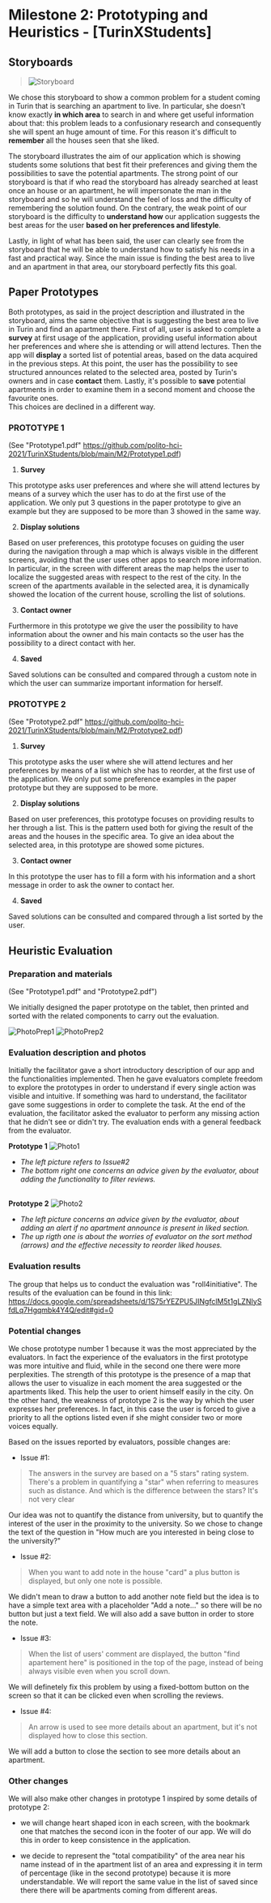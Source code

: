 # Milestone 2: Prototyping and Heuristics - [TurinXStudents]

## Storyboards
>![Storyboard](Storyboard.jpeg)

We chose this storyboard to show a common problem for a student coming in Turin that is searching an apartment to live. In particular, she doesn't know exactly **in which area** to search in and where get useful information about that: this problem leads to a confusionary research and consequently she will spent an huge amount of time. For this reason it's difficult to **remember** all the houses seen that she liked.

The storyboard illustrates the aim of our application which is showing students some solutions that best fit their preferences and giving them the possibilities to save the potential apartments. The strong point of our storyboard is that if who read the storyboard has already searched at least once an house or an apartment, he will impersonate the man in the storyboard and so he will understand the feel of loss and the difficulty of remembering the solution found.
On the contrary, the weak point of our storyboard is the difficulty to **understand how** our application suggests the best areas for the user **based on her preferences and lifestyle**.

Lastly, in light of what has been said, the user can clearly see from the storyboard that he will be able to understand how to satisfy his needs in a fast and practical way. Since the main issue is finding the best area to live and an apartment in that area, our storyboard perfectly fits this goal.

## Paper Prototypes
Both prototypes, as said in the project description and illustrated in the storyboard, aims the same objective that is suggesting the best area to live in Turin and find an apartment there. First of all, user is asked to complete a **survey** at first usage of the application, providing useful information about her preferences and where she is attending or will attend lectures. Then the app will **display** a sorted list of potential areas, based on the data acquired in the previous steps. At this point, the user has the possibility to see structured announces related to the selected area, posted by Turin's owners and in case **contact** them. Lastly, it's possible to **save** potential apartments in order to examine them in a second moment and choose the favourite ones.
<br>
This choices are declined in a different way.

### PROTOTYPE 1

(See "Prototype1.pdf" https://github.com/polito-hci-2021/TurinXStudents/blob/main/M2/Prototype1.pdf)

1. **Survey**

This prototype asks user preferences and where she will attend lectures by means of a survey which the user has to do at the first use of the application. We only put 3 questions in the paper prototype to give an example but they are supposed to be more than 3 showed in the same way. 

2. **Display solutions**

Based on user preferences, this prototype focuses on guiding the user during the navigation through a map which is always visible in the different screens, avoiding that the user uses other apps to search more information.
In particular, in the screen with different areas the map helps the user to localize the suggested areas with respect to the rest of the city. 
In the screen of the apartments available in the selected area, it is dynamically showed the location of the current house, scrolling the list of solutions.

3. **Contact owner**

Furthermore in this prototype we give the user the possibility to have information about the owner and his main contacts so the user has the possibility to a direct contact with her. 

4. **Saved**

Saved solutions can be consulted and compared through a custom note in which the user can summarize important information for herself.


### PROTOTYPE 2

(See "Prototype2.pdf" https://github.com/polito-hci-2021/TurinXStudents/blob/main/M2/Prototype2.pdf)

1. **Survey**

This prototype asks the user where she will attend lectures and her preferences by means of a list which she has to reorder, at the first use of the application. We only put some preference examples in the paper prototype but they are supposed to be more.

2. **Display solutions**

Based on user preferences, this prototype focuses on providing results to her through a list. This is the pattern used both for giving the result of the areas and the houses in the specific area. To give an idea about the selected area, in this prototype are showed some pictures.

3. **Contact owner**

In this prototype the user has to fill a form with his information and a short message in order to ask the owner to contact her.

4. **Saved**

Saved solutions can be consulted and compared through a list sorted by the user.

## Heuristic Evaluation

### Preparation and materials
(See "Prototype1.pdf" and "Prototype2.pdf")

We initially designed the paper prototype on the tablet, then printed and sorted with the related components to carry out the evaluation.

![PhotoPrep1](EvaluationPhotos/photoPreparation1.jpeg)
![PhotoPrep2](EvaluationPhotos/photoPreparation2.jpeg)


### Evaluation description and photos
Initially the facilitator gave a short introductory description of our app and the functionalities implemented. 
Then he gave evaluators complete freedom to explore the prototypes in order to understand if every single action was visible and intuitive. If something was hard to understand, the facilitator gave some suggestions in order to complete the task.
At the end of the evaluation, the facilitator asked the evaluator to perform any missing action that he didn't see or didn't try. 
The evaluation ends with a general feedback from the evaluator.

**Prototype 1**
![Photo1](EvaluationPhotos/evaluationPrototype1.jpeg) 
* *The left picture refers to Issue#2*
* *The bottom right one concerns an advice given by the evaluator, about adding the functionality to filter reviews.*
<br><br>

**Prototype 2**
![Photo2](EvaluationPhotos/evaluationPrototype2.jpeg)

* *The left picture concerns an advice given by the evaluator, about adding an alert if no apartment announce is present in liked section.*
* *The up rigth one is about the worries of evaluator on the sort method (arrows) and the effective necessity to reorder liked houses.*

### Evaluation results
The group that helps us to conduct the evaluation was "roll4initiative". The results of the evaluation can be found in this link:  https://docs.google.com/spreadsheets/d/1S75rYEZPU5JINgfclM5t1gLZNIySfdLq7Hgqmbk4Y4Q/edit#gid=0

### Potential changes
We chose prototype number 1 because it was the most appreciated by the evaluators. In fact the experience of the evaluators in the first prototype was more intuitive and fluid, while in the second one there were more perplexities.
The strength of this prototype is the presence of a map that allows the user to visualize in each moment the area suggested or the apartments liked. This help the user to orient himself easily in the city. 
On the other hand, the weakness of prototype 2 is the way by which the user expresses her preferences. In fact, in this case the user is forced to give a priority to all the options listed even if she might consider two or more voices equally.

Based on the issues reported by evaluators, possible changes are:
* Issue #1: 

> The answers in the survey are based on a "5 stars" rating system. There's a problem in quantifying a "star" when referring to measures such as distance. And which is the difference between the stars? It's not very clear

Our idea was not to quantify the distance from university, but to quantify the interest of the user in the proximity to the university.
So we chose to change the text of the question in "How much are you interested in being close to the university?"

* Issue #2: 

> When you want to add note in the house "card" a plus button is displayed, but only one note is possible.

We didn't mean to draw a button to add another note field but the idea is to have a simple text area with a placeholder "Add a note..." so there will be no button but just a text field. We will also add a save button in order to store the note.

* Issue #3: 

> When the list of users' comment are displayed, the button "find apartement here" is positioned in the top of the page, instead of being always visible even when you scroll down.

We will definetely fix this problem by using a fixed-bottom button on the screen so that it can be clicked even when scrolling the reviews.


* Issue #4: 

> An arrow is used to see more details about an apartment, but it's not displayed how to close this section.

We will add a button to close the section to see more details about an apartment.


### Other changes

We will also make other changes in prototype 1 inspired by some details of prototype 2:

- we will change heart shaped icon in each screen, with the bookmark one that matches the second icon in the footer of our app. We will do this in order to keep consistence in the application. 

- we decide to represent the "total compatibility" of the area near his name instead of in the apartment list of an area and expressing it in term of percentage (like in the second prototype) because it is more understandable. We will report the same value in the list of saved since there there will be apartments coming from different areas.
